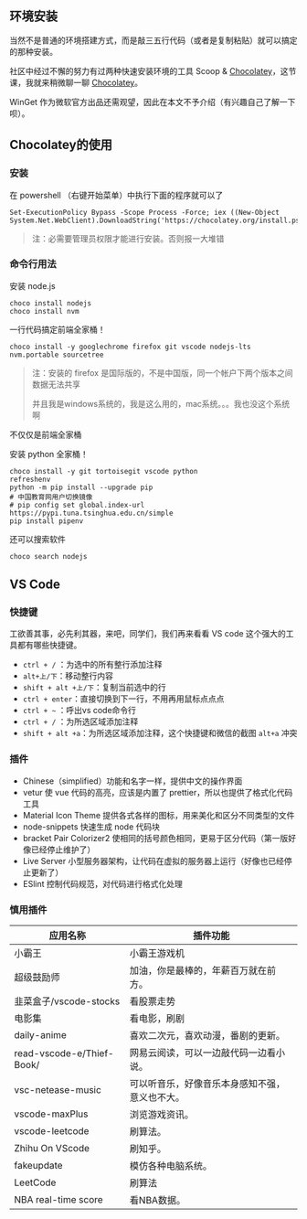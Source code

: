 ## 环境安装

当然不是普通的环境搭建方式，而是敲三五行代码（或者是复制粘贴）就可以搞定的那种安装。

社区中经过不懈的努力有过两种快速安装环境的工具 Scoop & [Chocolatey](https://link.juejin.cn?target=https%3A%2F%2Fcommunity.chocolatey.org%2Fpackages)，这节课，我就来稍微聊一聊 [Chocolatey](https://link.juejin.cn?target=https%3A%2F%2Fcommunity.chocolatey.org%2Fpackages)。

WinGet 作为微软官方出品还需观望，因此在本文不予介绍（有兴趣自己了解一下呗）。

## Chocolatey的使用

### 安装

在 powershell （右键开始菜单）中执行下面的程序就可以了

```shell
Set-ExecutionPolicy Bypass -Scope Process -Force; iex ((New-Object System.Net.WebClient).DownloadString('https://chocolatey.org/install.ps1'))
```

> 注：必需要管理员权限才能进行安装。否则报一大堆错

### 命令行用法

安装 node.js

```shell
choco install nodejs 
choco install nvm
```

一行代码搞定前端全家桶！

```shell
choco install -y googlechrome firefox git vscode nodejs-lts nvm.portable sourcetree
```

> 注：安装的 firefox 是国际版的，不是中国版，同一个帐户下两个版本之间数据无法共享
>
> 并且我是windows系统的，我是这么用的，mac系统。。。我也没这个系统啊

不仅仅是前端全家桶

安装 python 全家桶！

```shell
choco install -y git tortoisegit vscode python
refreshenv
python -m pip install --upgrade pip
# 中国教育网用户切换镜像
# pip config set global.index-url https://pypi.tuna.tsinghua.edu.cn/simple
pip install pipenv
```

还可以搜索软件

```
choco search nodejs
```

## VS Code

### 快捷键

工欲善其事，必先利其器，来吧，同学们，我们再来看看 VS code 这个强大的工具都有哪些快捷键。

- `ctrl + /` ：为选中的所有整行添加注释
- `alt+上/下`：移动整行内容
- `shift + alt +上/下`：复制当前选中的行
- `ctrl + enter`：直接切换到下一行，不用再用鼠标点点点
- `ctrl + ~` ：呼出vs code命令行
- `ctrl + /` ：为所选区域添加注释
- `shift + alt +a`：为所选区域添加注释，这个快捷键和微信的截图 `alt+a` 冲突

### 插件

- Chinese（simplified）功能和名字一样，提供中文的操作界面
- vetur 使 vue 代码的高亮，应该是内置了 prettier，所以也提供了格式化代码工具
- Material  Icon Theme  提供各式各样的图标，用来美化和区分不同类型的文件
- node-snippets  快速生成 node 代码块
- bracket Pair Colorizer2 使相同的括号颜色相同，更易于区分代码（第一版好像已经停止维护了）
- Live Server 小型服务器架构，让代码在虚拟的服务器上运行（好像也已经停止更新了）
- ESlint   控制代码规范，对代码进行格式化处理

### 慎用插件

| 应用名称                  | 插件功能                                       |
| ------------------------- | ---------------------------------------------- |
| 小霸王                    | 小霸王游戏机                                   |
| 超级鼓励师                | 加油，你是最棒的，年薪百万就在前方。           |
| 韭菜盒子/vscode-stocks    | 看股票走势                                     |
| 电影集                    | 看电影，刷剧                                   |
| daily-anime               | 喜欢二次元，喜欢动漫，番剧的更新。             |
| read-vscode-e/Thief-Book/ | 网易云阅读，可以一边敲代码一边看小说。         |
| vsc-netease-music         | 可以听音乐，好像音乐本身感知不强，意义也不大。 |
| vscode-maxPlus            | 浏览游戏资讯。                                 |
| vscode-leetcode           | 刷算法。                                       |
| Zhihu On VScode           | 刷知乎。                                       |
| fakeupdate                | 模仿各种电脑系统。                             |
| LeetCode                  | 刷算法                                         |
| NBA real-time score       | 看NBA数据。                                    |


